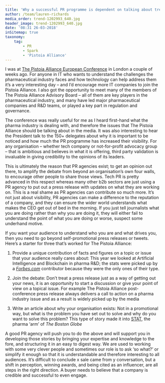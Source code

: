 ```yaml
---
title: 'Why a successful PR programme is dependent on talking about trends'
author: /team/lauren-richards
media_order: trend-1202993_640.jpg
header_image: trend-1202993_640.jpg
date: '08:31 26-03-2018'
inSitemap: true
taxonomy:
    tag:
        - PR
        - Spark
        - 'Pistoia Alliance'
---
```


I was at [The Pistoia Alliance European Conference](http://www.pistoiaalliance.org/eu-conference-18-agenda/) in London a couple of weeks ago.  For anyone in IT who wants to understand the challenges the pharmaceutical industry faces and how technology can help address them it’s a very interesting day – and I’d encourage more IT companies to join the Pistoia Alliance. I also got the opportunity to meet many of the members of The Pistoia Alliance Advisory Board – all of them are key players in the pharmaceutical industry, and many have led major pharmaceutical companies and R&D teams, or played a key part in regulation and governance. 

The conference was really useful for me as I heard first-hand what the pharma industry is dealing with, and therefore the issues that The Pistoia Alliance should be talking about in the media. It was also interesting to hear the President talk to the 150+ delegates about why it is important to be noticed and how much the PR programme has increased their visibility.  For any organisation – whether tech company or not-for-profit advocacy group – that is ambitious and believes in what it is offering, third party validation is invaluable in giving credibility to the opinions of its leaders.  

This is ultimately the reason that PR agencies exist; to get an opinion out there, to amplify the debate from beyond an organisation’s own four walls, to encourage other people to share those views. Tech PR is pretty advanced in this respect whereas many other b2b sectors are just using a PR agency to put out a press release with updates on what they are working on. This is a real shame as PR agencies can contribute so much more. It’s not just about visibility, PR agencies can make a difference to the reputation of a company, and they can ensure the wider world understands what makes the CEO get out of bed in the morning.  If you just tell journalists what you are doing rather than why you are doing it, they will either fail to understand the point of what you are doing or worse, suspect some underhand motive. 

If you want your audience to understand who you are and what drives you, then you need to go beyond self-promotional press releases or tweets.  Here’s a starter for three that’s worked for The Pistoia Alliance:

1.	Provide a unique contribution of facts and figures on a topic or issue that your audience really cares about: This year we looked at Artificial Intelligence and Blockchain in pharma R&D; the stats were picked up by a [_Forbes.com_](https://www.forbes.com/sites/forbestechcouncil/2018/02/02/the-top-barrier-to-ai-in-drug-discovery-may-surprise-you/#1689b3a74fd1) contributor because they were the only ones of their type.

2.	Join the debate: Don’t treat a press release just as a way of getting out your news, it is an opportunity to start a discussion or give your point of view on a topical issue.  For example The Pistoia Alliance post-conference press release always delivers a call to action on a pharma industry issue and as a result is widely picked up by the media

3.	Write an article about why your organisation exists: Not in a promotional way, but what is the problem you have set out to solve and why do you want to solve this problem? This type of story made it into [STAT](https://www.statnews.com/2017/11/29/startups-growth-pharmaceutical-companies/), the pharma ‘arm’ of _The Boston Globe_

A good PR agency will push you to do the above and will support you in developing those stories by bringing your expertise and knowledge to the fore, and structuring it in an easy to digest way.  We are used to working with some very clever people and sometimes our role is to ask ‘so what?’ or simplify it enough so that it is understandable and therefore interesting to all audiences. It’s difficult to conclude x sale came from y conversation, but a shift in perception, winning awards, and being cited as an influencer, are all steps in the right direction.  A buyer needs to believe that a company is credible and successful to even engage.  

